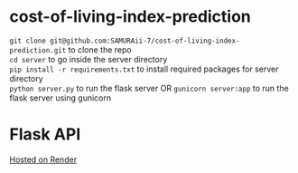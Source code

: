 # cost-of-living-index-prediction
``` git clone git@github.com:SAMURAii-7/cost-of-living-index-prediction.git ``` to clone the repo\
``` cd server ``` to go inside the server directory\
``` pip install -r requirements.txt ``` to install required packages for server directory\
``` python server.py ``` to run the flask server
OR
``` gunicorn server:app ``` to run the flask server using gunicorn
# Flask API
[Hosted on Render](https://cost-of-living-index-api.onrender.com)
